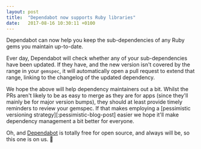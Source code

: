 ```yaml
---
layout: post
title:  "Dependabot now supports Ruby libraries"
date:   2017-08-16 10:30:11 +0100
---
```


Dependabot can now help you keep the sub-dependencies of any Ruby gems you
maintain up-to-date.

Ever day, Dependabot will check whether any of your sub-dependencies have been
updated. If they have, and the new version isn't covered by the range in your
`gemspec`, it will automatically open a pull request to extend that range,
linking to the changelog of the updated dependency.

We hope the above will help dependency maintainers out a bit. Whilst the PRs
aren't likely to be as easy to merge as they are for apps (since they'll
mainly be for major version bumps), they should at least provide timely
reminders to review your gemspec. If that makes employing a
[pessimistic versioning strategy][:pessimistic-blog-post] easier we hope it'll
make dependency management a bit better for everyone.

Oh, and [Dependabot][dependabot] is totally free for open source, and always
will be, so this one is on us. 🎁

[pessimistic-blog-post]: https://blog.codeship.com/optimists-guide-pessimistic-library-versioning/
[dependabot]: https://dependabot.com
